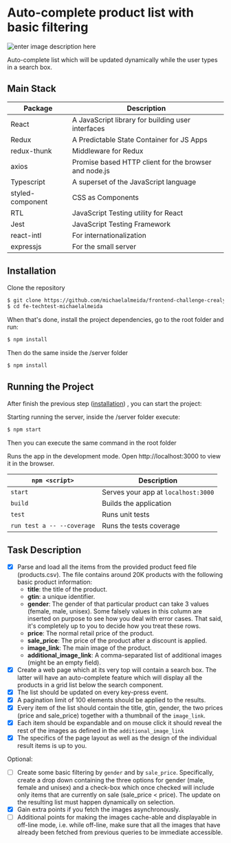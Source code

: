 # Auto-complete product list with basic filtering

![enter image description here](https://firebasestorage.googleapis.com/v0/b/tsbuilders.appspot.com/o/crealytics_test.png?alt=media&token=3c15156a-20c1-44f2-a07b-306245298ac6)

Auto-complete list which will be updated dynamically while the user types in a search box.

## Main Stack

| Package          | Description                                           |
| ---------------- | ----------------------------------------------------- |
| React            | A JavaScript library for building user interfaces     |
| Redux            | A Predictable State Container for JS Apps             |
| redux-thunk      | Middleware for Redux                                  |
| axios            | Promise based HTTP client for the browser and node.js |
| Typescript       | A superset of the JavaScript language                 |
| styled-component | CSS as Components                                     |
| RTL              | JavaScript Testing utility for React                  |
| Jest             | JavaScript Testing Framework                          |
| react-intl       | For internationalization                              |
| expressjs        | For the small server                                  |

## Installation

Clone the repository

```bash
$ git clone https://github.com/michaelalmeida/frontend-challenge-crealytics.git
$ cd fe-techtest-michaelalmeida
```

When that's done, install the project dependencies, go to the root folder and run:

```bash
$ npm install
```

Then do the same inside the /server folder

```bash
$ npm install
```

## Running the Project

After finish the previous step ([installation](#installation)) , you can start the project:

Starting running the server, inside the /server folder execute:

```bash
$ npm start
```

Then you can execute the same command in the root folder

Runs the app in the development mode. Open http://localhost:3000 to view it in the browser.

| `npm <script>`             | Description                         |
| -------------------------- | ----------------------------------- |
| `start`                    | Serves your app at `localhost:3000` |
| `build`                    | Builds the application              |
| `test`                     | Runs unit tests                     |
| `run test a -- --coverage` | Runs the tests coverage             |

## Task Description

- [x] Parse and load all the items from the provided product feed file (products.csv). The file contains around 20K products with the following basic product information:
  - **title**: the title of the product.
  - **gtin**: a unique identifier.
  - **gender**: The gender of that particular product can take 3 values (female, male, unisex).
    Some falsely values in this column are inserted on purpose to see how you deal with error cases. That said, it's completely up to you to decide how you treat these rows.
  - **price**: The normal retail price of the product.
  - **sale_price**: The price of the product after a discount is applied.
  - **image_link**: The main image of the product.
  - **additional_image_link**: A comma-separated list of additional images (might be an empty field).
- [x] Create a web page which at its very top will contain a search box. The latter will have an auto-complete feature which will display all the products in a grid list below the search component.
- [x] The list should be updated on every key-press event.
- [x] A pagination limit of 100 elements should be applied to the results.
- [x] Every item of the list should contain the title, gtin, gender, the two prices (price and sale_price) together with a thumbnail of the `image_link`.
- [x] Each item should be expandable and on mouse click it should reveal the rest of the images as defined in the `additional_image_link`
- [x] The specifics of the page layout as well as the design of the individual result items is up to you.

Optional:

- [ ] Create some basic filtering by `gender` and by `sale_price`. Specifically, create a drop down containing the three options for gender (male, female and unisex) and a check-box which once checked will include only items that are currently on sale (sale_price < price). The update on the resulting list must happen dynamically on selection.
- [x] Gain extra points if you fetch the images asynchronously.
- [ ] Additional points for making the images cache-able and displayable in off-line mode, i.e. while off-line, make sure that all the images that have already been fetched from previous queries to be immediate accessible.
